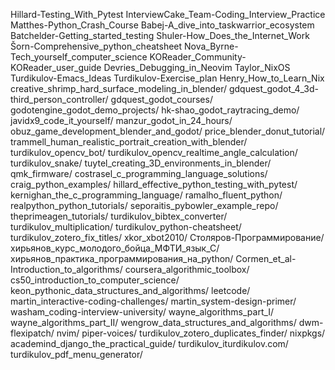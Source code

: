 Hillard-Testing_With_Pytest
InterviewCake_Team-Coding_Interview_Practice
Matthes-Python_Crash_Course
Babej-A_dive_into_taskwarrior_ecosystem
Batchelder-Getting_started_testing
Shuler-How_Does_the_Internet_Work
Šorn-Comprehensive_python_cheatsheet
Nova_Byrne-Tech_yourself_computer_science
KOReader_Community-KOReader_user_guide
Devries_Debugging_in_Neovim
Taylor_NixOS
Turdikulov-Emacs_Ideas
Turdikulov-Exercise_plan
Henry_How_to_Learn_Nix
creative_shrimp_hard_surface_modeling_in_blender/
gdquest_godot_4_3d-third_person_controller/
gdquest_godot_courses/
godotengine_godot_demo_projects/
hk-shao_godot_raytracing_demo/
javidx9_code_it_yourself/
manzur_godot_in_24_hours/
obuz_game_development_blender_and_godot/
price_blender_donut_tutorial/
trammell_human_realistic_portrait_creation_with_blender/
turdikulov_opencv_bot/
turdikulov_opencv_realtime_angle_calculation/
turdikulov_snake/
tuytel_creating_3D_environments_in_blender/
qmk_firmware/
costrasel_c_programming_language_solutions/
craig_python_examples/
hillard_effective_python_testing_with_pytest/
kernighan_the_c_programming_language/
ramalho_fluent_python/
realpython_python_tutorials/
seporaitis_pybowler_example_repo/
theprimeagen_tutorials/
turdikulov_bibtex_converter/
turdikulov_multiplication/
turdikulov_python-cheatsheet/
turdikulov_zotero_fix_titles/
xkor_xbot2010/
Столяров-Программирование/
хирьянов_курс_молодого_бойца_МФТИ_язык_С/
хирьянов_практика_программирования_на_python/
Cormen_et_al-Introduction_to_algorithms/
coursera_algorithmic_toolbox/
cs50_introduction_to_computer_science/
keon_pythonic_data_structures_and_algorithms/
leetcode/
martin_interactive-coding-challenges/
martin_system-design-primer/
washam_coding-interview-university/
wayne_algorithms_part_I/
wayne_algorithms_part_II/
wengrow_data_structures_and_algorithms/
dwm-flexipatch/
nvim/
piper-voices/
turdikulov_zotero_duplicates_finder/
nixpkgs/
academind_django_the_practical_guide/
turdikulov_iturdikulov.com/
turdikulov_pdf_menu_generator/

